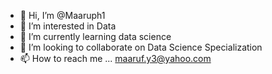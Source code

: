 - 👋 Hi, I’m @Maaruph1
- 👀 I’m interested in Data
- 🌱 I’m currently learning data science 
- 💞️ I’m looking to collaborate on Data Science Specialization 
- 📫 How to reach me ... maaruf.y3@yahoo.com

<!---
Maaruph1/Maaruph1 is a ✨ special ✨ repository because its `README.md` (this file) appears on your GitHub profile.
You can click the Preview link to take a look at your changes.
--->
